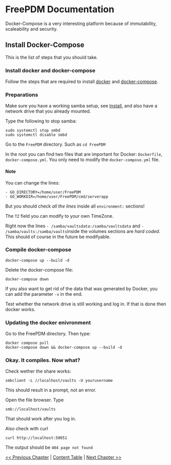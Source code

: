 # FreePDM Documentation
Docker-Compose is a very interesting platform because of immutability, scaleability and security.

## Install Docker-Compose

This is the list of steps that you should take.

### Install docker and docker-compose
Follow the steps that are required to install [docker](https://docs.docker.com/engine/install/) and [docker-compose](https://docs.docker.com/compose/install/).

### Preparations
Make sure you have a working samba setup, see [Install](Install.md), and also have a network drive that you already mounted.

Type the following to stop samba:
```
sudo systemctl stop smbd
sudo systemctl disable smbd
```
Go to the `FreePDM` directory. Such as `cd FreePDM`

In the root you can find two files that are important for Docker: `Dockerfile`, `docker-compose.yml`. You only need to modify the `docker-compose.yml` file.

#### Note

You can change the lines:
```
- GO_DIRECTORY=/home/user/FreePDM
- GO_WORKDIR=/home/user/FreePDM/cmd/serverapp
```
But you should check *all the lines* inside all `environment:` sections!

The `TZ` field you can modify to your own TimeZone. 

Right now the lines `- /samba/vaultsdata:/samba/vaultsdata` and `- /samba/vaults:/samba/vaults`inside the volumes sections are *hard coded*. This should of course in the future be modifyable.

### Compile docker-compose
```
docker-compose up --build -d
```

Delete the docker-compose file:
```
docker-compose down
```
If you also want to get rid of the data that was generated by Docker, you can add the parameter `-v` in the end.


Test whether the network drive is still working and log in. If that is done then docker works.

### Updating the docker enivronment
Go to the FreePDM directory. Then type:
```
docker compose pull
docker-compose down && docker-compose up --build -d
```

### Okay. It compiles. Now what?
Check wether the share works:
```
smbclient -L //localhost/vaults -U yourusername
```
This should result in a prompt, not an error.

Open the file browser. Type
```
smb://localhost/vaults
```
That should work after you log in.

Also check with curl
```
curl http://localhost:50051
```
The output should be `404 page not found`

[<< Previous Chapter](Install.md) | [Content Table](README.md) | [Next Chapter >>](SetupVirtualServer.md)
